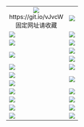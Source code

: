 <table>
  <tr></tr>
  <tr>
    <td align=center><img src="https://d2fiep7kifgmjq.cloudfront.net/Up/oGate.jpg" />
      <br>https://git.io/vJvcW<br>固定网址请收藏</td>
    <td align=center><img src="https://d2fiep7kifgmjq.cloudfront.net/Up/0WMEW.jpg" /></td>
  </tr>
  <tr>
    <td><a href="https://d2fiep7kifgmjq.cloudfront.net" target="_blank"><img src="https://d2fiep7kifgmjq.cloudfront.net/Up/0WMDT.jpg" /></a></td>
    <td><a href="https://d2fiep7kifgmjq.cloudfront.net/oNote.aspx" target="_blank"><img src="https://d2fiep7kifgmjq.cloudfront.net/Up/0WZTT.jpg" /></a></td>
  </tr>
  <tr>
    <td><a href="https://d2fiep7kifgmjq.cloudfront.net/onUP.aspx?name=https://d29duwb7un2osd.cloudfront.net/518" target="_blank"><img src="https://d2fiep7kifgmjq.cloudfront.net/Up/0DTW.jpg"/></a></td>
    <td><a href="https://d2fiep7kifgmjq.cloudfront.net/ogST.aspx" target="_blank"><img src="https://d2fiep7kifgmjq.cloudfront.net/Up/ST.jpg"/></a></td>
  </tr>
  <tr>
    <td rowspan=2><a href="https://d2fiep7kifgmjq.cloudfront.net/ogUP.aspx?name=WJ.mp4" target="_blank"><img src="https://d2fiep7kifgmjq.cloudfront.net/Up/WJ.jpg" /></a></td>
    <td><a href="https://d2fiep7kifgmjq.cloudfront.net/ogUP.aspx?name=DKC.mp4&count=13" target="_blank"><img src="https://d2fiep7kifgmjq.cloudfront.net/Up/DKC.jpg" /></a></td> 
  </tr>
  <tr>
    <td><a href="https://d2fiep7kifgmjq.cloudfront.net/ogUP.aspx?name=LRWS.mp4&count=6B:12,5A:10,5B:35,4A:14,4B:19,3A:10,3B:26,2A:16,2B:21,1A:23,1B:29" target="_blank"><img src="https://d2fiep7kifgmjq.cloudfront.net/Up/LRWS.jpg" /></a></td>
  </tr>
  <tr>
    <td><a href="https://d2fiep7kifgmjq.cloudfront.net/ogUP.aspx?name=WJZM.mp4&count=18" target="_blank"><img src="https://d2fiep7kifgmjq.cloudfront.net/Up/WJZM.jpg" /></a></td>
    <td><a href="https://d2fiep7kifgmjq.cloudfront.net/ogUP.aspx?name=XTFY.mp4&count=18" target="_blank"><img src="https://d2fiep7kifgmjq.cloudfront.net/Up/XTFY.jpg" /></a></td>
  </tr>
  <tr>
    <td><a href="https://d2fiep7kifgmjq.cloudfront.net/ogUP.aspx?name=JQR.mp4&count=2" target="_blank"><img src="https://d2fiep7kifgmjq.cloudfront.net/Up/JQR.jpg" /></a></td>   
    <td rowspan=2><a href="https://d2fiep7kifgmjq.cloudfront.net/ogUP.aspx?name=JP.mp4&count=9" target="_blank"><img src="https://d2fiep7kifgmjq.cloudfront.net/Up/JP.jpg" /></td>
  </tr>
  <tr>
    <td><a href="https://d2fiep7kifgmjq.cloudfront.net/ogUP.aspx?name=MTDWH.mp4&count=28" target="_blank"><img src="https://d2fiep7kifgmjq.cloudfront.net/Up/MTDWH.jpg" /></a></td>
  </tr>
  <tr>
    <td><a href="https://d2fiep7kifgmjq.cloudfront.net/ogUP.aspx?name=4SZG.mp4&count=05:11,04:20&current=05:11" target="_blank"><img src="https://d2fiep7kifgmjq.cloudfront.net/Up/4SZG0.jpg" /></a></td>
    <td><a href="https://d2fiep7kifgmjq.cloudfront.net/ogUP.aspx?name=4SDJ.mp4&count=05:28,04:52&current=05:28" target="_blank"><img src="https://d2fiep7kifgmjq.cloudfront.net/Up/4SDJ0.jpg" /></a></td>
  </tr>
  <tr>
    <td><a href="https://d2fiep7kifgmjq.cloudfront.net/ogUP.aspx?name=FG.zip" target="_blank"><img src="https://d2fiep7kifgmjq.cloudfront.net/Up/FG.jpg" /></a></td>
    <td><a href="https://d2fiep7kifgmjq.cloudfront.net/ogUP.aspx?name=FGA.apk" target="_blank"><img src="https://d2fiep7kifgmjq.cloudfront.net/Up/FGA.jpg" /></a></td>
  </tr>
  <tr>
    <td><a href="https://d2fiep7kifgmjq.cloudfront.net/ogUP.aspx?name=U.zip" target="_blank"><img src="https://d2fiep7kifgmjq.cloudfront.net/Up/U.jpg" /></a></td>
    <td><a href="https://d2fiep7kifgmjq.cloudfront.net/ogUP.aspx?name=UA.apk" target="_blank"><img src="https://d2fiep7kifgmjq.cloudfront.net/Up/UA.jpg" /></a></td>
  </tr>
  <tr>
    <td><a href="https://d2fiep7kifgmjq.cloudfront.net/ogUP.aspx?name=0iPPOTV.zip" target="_blank"><img src="https://d2fiep7kifgmjq.cloudfront.net/Up/0iPPOTV.jpg" /></a></td>
    <td><a href="https://d2fiep7kifgmjq.cloudfront.net/ogUP.aspx?name=0iNTD.apk" target="_blank"><img src="https://d2fiep7kifgmjq.cloudfront.net/Up/0iNTD.jpg" /></a></td>
  </tr>
</table>
